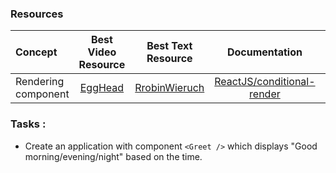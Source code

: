 ### Resources

| Concept             |                                 Best Video Resource                                  |                            Best Text Resource                             |                                   Documentation                                   | Duration |
| :------------------ | :----------------------------------------------------------------------------------: | :-----------------------------------------------------------------------: | :-------------------------------------------------------------------------------: | :------: |
| Rendering component | [EggHead](https://egghead.io/lessons/egghead-conditionally-render-a-react-component) | [RrobinWieruch](https://www.robinwieruch.de/conditional-rendering-react/) | [ReactJS/conditional-render](https://reactjs.org/docs/conditional-rendering.html) | 3 hours  |

### Tasks :

* Create an application with component `<Greet />` which displays "Good morning/evening/night" based on the time.
